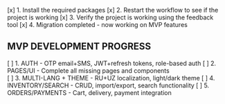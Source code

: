 [x] 1. Install the required packages
[x] 2. Restart the workflow to see if the project is working
[x] 3. Verify the project is working using the feedback tool
[x] 4. Migration completed - now working on MVP features

## MVP DEVELOPMENT PROGRESS
[ ] 1. AUTH - OTP email+SMS, JWT+refresh tokens, role-based auth
[ ] 2. PAGES/UI - Complete all missing pages and components  
[ ] 3. MULTI-LANG + THEME - RU+UZ localization, light/dark theme
[ ] 4. INVENTORY/SEARCH - CRUD, import/export, search functionality
[ ] 5. ORDERS/PAYMENTS - Cart, delivery, payment integration